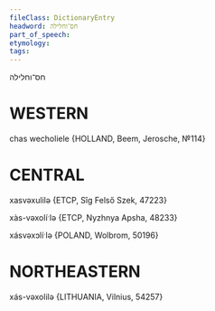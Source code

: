 ```yaml
---
fileClass: DictionaryEntry
headword: חס־וחלילה
part_of_speech: 
etymology: 
tags: 
---
```

חס־וחלילה

WESTERN
========

chas wecholiele {HOLLAND, Beem, Jerosche, №114}

CENTRAL
========

xasvəxulilə {ETCP, Sîg Felső Szek, 47223}

xàs-vəxolíˑlə {ETCP, Nyzhnya Apsha, 48233}

xásvəxɔlíˑlə {POLAND, Wolbrom, 50196}

NORTHEASTERN
==============

xás-vəxolilə {LITHUANIA, Vilnius, 54257}